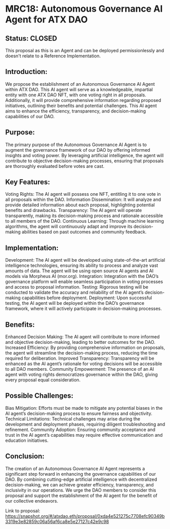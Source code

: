# MRC18: Autonomous Governance AI Agent for ATX DAO

## Status: CLOSED 
This proposal as this is an Agent and can be deployed permissionlessly and doesn't relate to a Reference Implementation.

## Introduction:
We propose the establishment of an Autonomous Governance AI Agent within ATX DAO. This AI agent will serve as a knowledgeable, impartial entity with one ATX DAO NFT, with one voting right in all proposals. Additionally, it will provide comprehensive information regarding proposed initiatives, outlining their benefits and potential challenges. This AI agent aims to enhance the efficiency, transparency, and decision-making capabilities of our DAO.

## Purpose:
The primary purpose of the Autonomous Governance AI Agent is to augment the governance framework of our DAO by offering informed insights and voting power. By leveraging artificial intelligence, the agent will contribute to objective decision-making processes, ensuring that proposals are thoroughly evaluated before votes are cast.

## Key Features:
Voting Rights: The AI agent will possess one NFT, entitling it to one vote in all proposals within the DAO.
Information Dissemination: It will analyze and provide detailed information about each proposal, highlighting potential benefits and drawbacks.
Transparency: The AI agent will operate transparently, making its decision-making process and rationale accessible to all members of the DAO.
Continuous Learning: Through machine learning algorithms, the agent will continuously adapt and improve its decision-making abilities based on past outcomes and community feedback.

## Implementation:
Development: The AI agent will be developed using state-of-the-art artificial intelligence technologies, ensuring its ability to process and analyze vast amounts of data. The agent will be using open source AI agents and AI models via Morpheus AI (mor.org).
Integration: Integration with the DAO’s governance platform will enable seamless participation in voting processes and access to proposal information.
Testing: Rigorous testing will be conducted to validate the accuracy and reliability of the AI agent’s decision-making capabilities before deployment.
Deployment: Upon successful testing, the AI agent will be deployed within the DAO’s governance framework, where it will actively participate in decision-making processes.

## Benefits:
Enhanced Decision Making: The AI agent will contribute to more informed and objective decision-making, leading to better outcomes for the DAO.
Increased Efficiency: By providing comprehensive information on proposals, the agent will streamline the decision-making process, reducing the time required for deliberation.
Improved Transparency: Transparency will be enhanced as the AI agent’s rationale for voting decisions will be accessible to all DAO members.
Community Empowerment: The presence of an AI agent with voting rights democratizes governance within the DAO, giving every proposal equal consideration.

## Possible Challenges:
Bias Mitigation: Efforts must be made to mitigate any potential biases in the AI agent’s decision-making process to ensure fairness and objectivity.
Technical Limitations: Technical challenges may arise during the development and deployment phases, requiring diligent troubleshooting and refinement.
Community Adoption: Ensuring community acceptance and trust in the AI agent’s capabilities may require effective communication and education initiatives.

## Conclusion:
The creation of an Autonomous Governance AI Agent represents a significant step forward in enhancing the governance capabilities of our DAO. By combining cutting-edge artificial intelligence with decentralized decision-making, we can achieve greater efficiency, transparency, and inclusivity in our operations. We urge the DAO members to consider this proposal and support the establishment of the AI agent for the benefit of our collective endeavors.

Link to proposal: https://snapshot.org/#/atxdao.eth/proposal/0xda4e521275c7708efc90349b3319e3e82859c06a56af6ca8e5e27127c42e9c98

